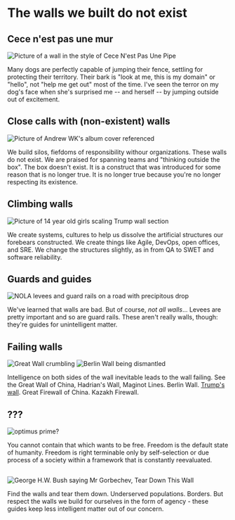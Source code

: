 # The walls we built do not exist

## Cece n'est pas une mur

![Picture of a wall in the style of Cece N'est Pas Une Pipe](#)

Many dogs are perfectly capable of jumping their fence, settling for protecting their territory.
Their bark is "look at me, this is my domain" or "hello", not "help me get out" most of the time.
I've seen the terror on my dog's face when she's surprised me -- and herself -- by jumping outside out of excitement.

## Close calls with (non-existent) walls

![Picture of Andrew WK's album cover referenced](#)

We build silos, fiefdoms of responsibility withour organizations.
These walls do not exist.
We are praised for spanning teams and "thinking outside the box".
The box doesn't exist. It is a construct that was introduced for some reason that is no longer true.
It is no longer true because you're no longer respecting its existence.

## Climbing walls

![Picture of 14 year old girls scaling Trump wall section](#)

We create systems, cultures to help us dissolve the artificial structures our forebears constructed.
We create things like Agile, DevOps, open offices, and SRE.
We change the structures slightly, as in from QA to SWET and software reliability.

## Guards and guides

![NOLA levees and guard rails on a road with precipitous drop](#)

We've learned that walls are bad.
But of course, _not all walls_...
Levees are pretty important and so are guard rails.
These aren't really walls, though: they're guides for unintelligent matter.

## Failing walls

![Great Wall crumbling](#)
![Berlin Wall being dismantled](#)

Intelligence on both sides of the wall inevitable leads to the wall failing.
See the Great Wall of China, Hadrian's Wall, Maginot Lines.
Berlin Wall.
[Trump's wall](https://www.cnn.com/2020/01/29/politics/us-border-wall-falls-over-high-winds/index.html).
Great Firewall of China. Kazakh Firewall.

## ???

![optimus prime?](#)

You cannot contain that which wants to be free.
Freedom is the default state of humanity.
Freedom is right terminable only by self-selection or due process of a society within a framework that is constantly reevaluated.

##

![George H.W. Bush saying Mr Gorbechev, Tear Down This Wall](#)

Find the walls and tear them down.
Underserved populations.
Borders.
But respect the walls we build for ourselves in the form of agency - these guides keep less intelligent matter out of our concern.
